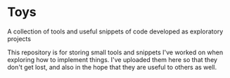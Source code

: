 # Toys
A collection of tools and useful snippets of code developed as exploratory projects

This repository is for storing small tools and snippets I've worked on when exploring how to implement things. I've uploaded them here so that they don't get lost, and also in the hope that they are useful to others as well.

